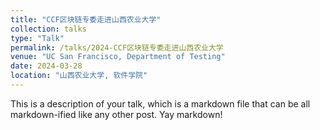 ```yaml
---
title: "CCF区块链专委走进山西农业大学"
collection: talks
type: "Talk"
permalink: /talks/2024-CCF区块链专委走进山西农业大学
venue: "UC San Francisco, Department of Testing"
date: 2024-03-28
location: "山西农业大学, 软件学院"
---
```


This is a description of your talk, which is a markdown file that can be all markdown-ified like any other post. Yay markdown!

